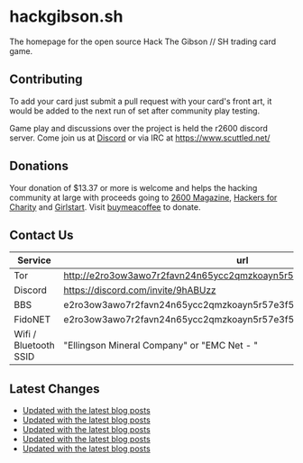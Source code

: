 # hackgibson.sh
The homepage for the open source Hack The Gibson // SH trading card game.


## Contributing

To add your card just submit a pull request with your card's front art, it would be added to the next run of set after community play testing.

Game play and discussions over the project is held the r2600 discord server. Come join us at [Discord](https://discord.com/invite/9hABUzz) or via IRC at https://www.scuttled.net/


## Donations

Your donation of $13.37 or more is welcome and helps the hacking community at large with proceeds going to [2600 Magazine](https://2600.com/), [Hackers for Charity](https://hackersforcharity.org) and [Girlstart](https://girlstart.org).  Visit [buymeacoffee](https://www.buymeacoffee.com/hackgibson.sh) to donate.


## Contact Us

Service | url
-|-
Tor | http://e2ro3ow3awo7r2favn24n65ycc2qmzkoayn5r57e3f56nvjwdcgg32ad.onion
Discord | https://discord.com/invite/9hABUzz
BBS | e2ro3ow3awo7r2favn24n65ycc2qmzkoayn5r57e3f56nvjwdcgg32ad.onion:23
FidoNET | e2ro3ow3awo7r2favn24n65ycc2qmzkoayn5r57e3f56nvjwdcgg32ad.onion:24554
Wifi / Bluetooth SSID | "Ellingson Mineral Company" or "EMC Net - <fidonet address>"

## Latest Changes
<!-- BLOG-POST-LIST:START -->
- [Updated with the latest blog posts](https://github.com/DFW2600/hackgibson.sh/commit/43ed6c9aaff3e7f6dbeb3c4f483bcde5d904dc98)
- [Updated with the latest blog posts](https://github.com/DFW2600/hackgibson.sh/commit/a65c139aa02420f2c4187d284802f810665da068)
- [Updated with the latest blog posts](https://github.com/DFW2600/hackgibson.sh/commit/25eb555409aab9ae8a30c1e741f2f0001bda0483)
- [Updated with the latest blog posts](https://github.com/DFW2600/hackgibson.sh/commit/35b0e99454d7072a187c6ade96b565083ced0328)
- [Updated with the latest blog posts](https://github.com/DFW2600/hackgibson.sh/commit/7c212111a7698a95c7bf30e31adbf1d519b47851)
<!-- BLOG-POST-LIST:END -->
